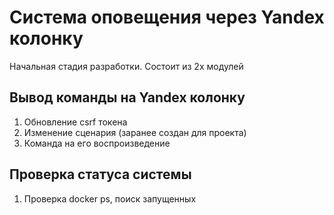 # Система оповещения через Yandex колонку

Начальная стадия разработки.
Состоит из 2х модулей
## Вывод команды на Yandex колонку
1. Обновление csrf токена
2. Изменение сценария (заранее создан для проекта)
3. Команда на его воспроизведение
## Проверка статуса системы
1. Проверка docker ps, поиск запущенных
